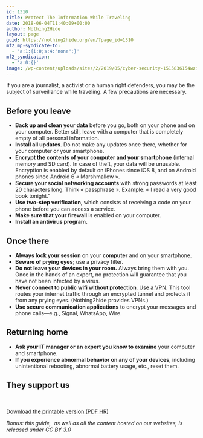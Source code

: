 ```yaml
---
id: 1310
title: Protect The Information While Traveling
date: 2018-06-04T11:40:09+00:00
author: Nothing2Hide
layout: page
guid: https://nothing2hide.org/en/?page_id=1310
mf2_mp-syndicate-to:
  - 'a:1:{i:0;s:4:"none";}'
mf2_syndication:
  - 'a:0:{}'
image: /wp-content/uploads/sites/2/2019/05/cyber-security-1515836154wzi.jpg
---
```

If you are a journalist, a activist or a human right defenders, you may be the subject of surveillance while traveling. A few precautions are necessary.

<!--more-->

## Before you leave

  * **Back up and clean your data** before you go, both on your phone and on your computer. Better still, leave with a computer that is completely empty of all personal information.
  * **Install all updates**. Do not make any updates once there, whether for your computer or your smartphone.
  * **Encrypt the contents of&nbsp;your computer and your smartphone** (internal memory and SD card). In case of theft, your data will be unusable. Encryption is enabled by default on iPhones since iOS 8, and on Android phones since Android 6 « Marshmallow ».
  * **Secure your social networking accounts** with strong passwords at least 20 characters long. Think « passphrase ». Example: « I read a very good book tonight.”
  * **Use two-step verification**, which consists of receiving a code on your phone before you can access a service.
  * **Make sure that your firewall** is enabled on your computer.
  * **Install an antivirus program.**

## Once there

  * **Always lock your session** on your **computer** and on your smartphone.
  * **Beware of prying eyes**; use a privacy filter.
  * **Do not leave your devices in your room.** Always bring them with you. Once in the hands of an expert, no protection will guarantee that you have not been infected by a virus.
  * **Never connect to public wifi without protection**. [Use a VPN](https://nothing2hide.org/wiki/doku.php?id=en:protectionnumerique:vpn). This tool routes your internet traffic through an encrypted tunnel and protects it from any prying eyes. (Nothing2hide provides VPNs.)
  * **Use secure communication applications** to encrypt your messages and phone calls—e.g., Signal, WhatsApp, Wire.

## Returning home

  * **Ask your IT manager or an expert you know to examine** your computer and smartphone.
  * **If you experience abnormal behavior on any of your devices**, including unintentional rebooting, abnormal battery usage, etc., reset them.

## They support us<figure class="wp-block-image">

<img src="https://nothing2hide.org/en/wp-content/uploads/sites/2/2018/06/FIDH-e1528532266874.jpg" alt="" class="wp-image-1320" /> </figure> <figure class="wp-block-image"><img src="https://nothing2hide.org/en/wp-content/uploads/sites/2/2018/06/cfj.png" alt="" class="wp-image-1321" srcset="https://nothing2hide.org/en/wp-content/uploads/sites/2/2018/06/cfj.png 300w, https://nothing2hide.org/en/wp-content/uploads/sites/2/2018/06/cfj-280x51.png 280w" sizes="(max-width: 300px) 100vw, 300px" /></figure> 

[Download the printable version (PDF HR)](https://nothing2hide.org/en/wp-content/uploads/sites/2/2019/05/nothing2hide_plaquette_traits.pdf) 

_Bonus: this guide,&nbsp; as well as all the content hosted on our websites, is released under CC BY 3.0_